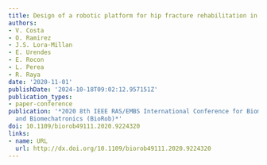 ```yaml
---
title: Design of a robotic platform for hip fracture rehabilitation in elderly people
authors:
- V. Costa
- O. Ramirez
- J.S. Lora-Millan
- E. Urendes
- E. Rocon
- L. Perea
- R. Raya
date: '2020-11-01'
publishDate: '2024-10-18T09:02:12.957151Z'
publication_types:
- paper-conference
publication: '*2020 8th IEEE RAS/EMBS International Conference for Biomedical Robotics
  and Biomechatronics (BioRob)*'
doi: 10.1109/biorob49111.2020.9224320
links:
- name: URL
  url: http://dx.doi.org/10.1109/biorob49111.2020.9224320
---
```

